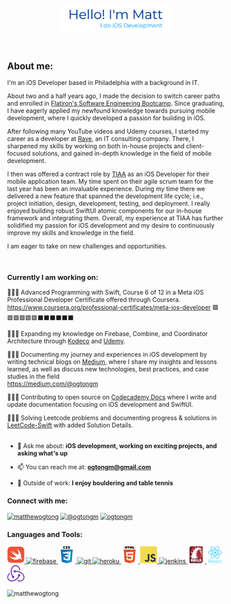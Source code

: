 <p align="center"><a><img width="50%" alt="Hello, I'm Matt. I do iOS Development" src="./assets/readme-header.png" /></a></p>

<br />

## About me:
I'm an iOS Developer based in Philadelphia with a background in IT. 

About two and a half years ago, I made the decision to switch career paths and enrolled in [Flatiron's Software Engineering Bootcamp](https://flatironschool.com/courses/coding-bootcamp/). Since graduating, I have eagerly applied my newfound knowledge towards pursuing mobile development, where I quickly developed a passion for building in iOS. 

After following many YouTube videos and Udemy courses, I started my career as a developer at [Rave](https://ravebizz.com), an IT consulting company. There, I sharpened my skills by working on both in-house projects and client-focused solutions, and gained in-depth knowledge in the field of mobile development.

I then was offered a contract role by [TIAA](https://apps.apple.com/us/app/tiaa/id341447597) as an iOS Developer for their mobile application team.
My time spent on their agile scrum team for the last year has been an invaluable experience. During my time there we delivered a new feature that spanned the development life cycle; i.e., project initiation, design, development, testing, and deployment. I really enjoyed building robust SwiftUI atomic components for our in-house framework and integrating them. Overall, my experience at TIAA has further solidified my passion for iOS development and my desire to continuously improve my skills and knowledge in the field.

I am eager to take on new challenges and opportunities.

<br>

### Currently I am working on:

👨🏻‍💻 Advanced Programming with Swift, Course 6 of 12 in a Meta iOS Professional Developer Certificate offered through Coursera.
https://www.coursera.org/professional-certificates/meta-ios-developer 🟩🟩🟩🟩🟩🟩⬛️⬛️⬛️⬛️⬛️⬛️

👨🏻‍💻 Expanding my knowledge on Firebase, Combine, and Coordinator Architecture through [Kodeco](https://www.kodeco.com) and [Udemy](https://www.udemy.com/).

👨🏻‍💻 Documenting my journey and experiences in iOS development by writing technical blogs on [Medium](https://medium.com), where I share my insights and lessons learned, as well as discuss new technologies, best practices, and case studies in the field
<br>
https://medium.com/@ogtongm

👨🏻‍💻 Contributing to open source on [Codecademy Docs](https://github.com/Codecademy/docs) where I write and update documentation focusing on iOS development and SwiftUI.

👨🏻‍💻 Solving Leetcode problems and documenting progress & solutions in [LeetCode-Swift](https://github.com/matthewogtong/LeetCode-Swift) with added Solution Details.<br>
<br>
- 💬 Ask me about: **iOS development, working on exciting projects, and asking what's up**

- 📫 You can reach me at: **ogtongm@gmail.com**

- 🏓 Outside of work: **I enjoy bouldering and table tennis**

<h3 align="left">Connect with me:</h3>
<p align="left">
<a href="https://linkedin.com/in/matthewogtong" target="blank"><img align="center" src="https://raw.githubusercontent.com/rahuldkjain/github-profile-readme-generator/master/src/images/icons/Social/linked-in-alt.svg" alt="matthewogtong" height="30" width="40" /></a>
<a href="https://medium.com/@ogtongm" target="blank"><img align="center" src="https://raw.githubusercontent.com/rahuldkjain/github-profile-readme-generator/master/src/images/icons/Social/medium.svg" alt="@ogtongm" height="30" width="40" /></a>
<a href="https://www.leetcode.com/ogtongm" target="blank"><img align="center" src="https://raw.githubusercontent.com/rahuldkjain/github-profile-readme-generator/master/src/images/icons/Social/leet-code.svg" alt="ogtongm" height="30" width="40" /></a>
</p>

<h3 align="left">Languages and Tools:</h3>
<p align="left"> <a href="https://developer.apple.com/swift/" target="_blank" rel="noreferrer"> <img src="https://raw.githubusercontent.com/devicons/devicon/master/icons/swift/swift-original.svg" alt="swift" width="40" height="40"/> </a> <a href="https://firebase.google.com/" target="_blank" rel="noreferrer"> <img src="https://www.vectorlogo.zone/logos/firebase/firebase-icon.svg" alt="firebase" width="40" height="40"/> </a> <a href="https://www.w3schools.com/css/" target="_blank" rel="noreferrer"> <img src="https://raw.githubusercontent.com/devicons/devicon/master/icons/css3/css3-original-wordmark.svg" alt="css3" width="40" height="40"/> </a> <a href="https://git-scm.com/" target="_blank" rel="noreferrer"> <img src="https://www.vectorlogo.zone/logos/git-scm/git-scm-icon.svg" alt="git" width="40" height="40"/> </a> <a href="https://heroku.com" target="_blank" rel="noreferrer"> <img src="https://www.vectorlogo.zone/logos/heroku/heroku-icon.svg" alt="heroku" width="40" height="40"/> </a> <a href="https://www.w3.org/html/" target="_blank" rel="noreferrer"> <img src="https://raw.githubusercontent.com/devicons/devicon/master/icons/html5/html5-original-wordmark.svg" alt="html5" width="40" height="40"/> </a> <a href="https://developer.mozilla.org/en-US/docs/Web/JavaScript" target="_blank" rel="noreferrer"> <img src="https://raw.githubusercontent.com/devicons/devicon/master/icons/javascript/javascript-original.svg" alt="javascript" width="40" height="40"/> </a> <a href="https://www.jenkins.io" target="_blank" rel="noreferrer"> <img src="https://www.vectorlogo.zone/logos/jenkins/jenkins-icon.svg" alt="jenkins" width="40" height="40"/> </a> <a href="https://rubyonrails.org" target="_blank" rel="noreferrer"> <img src="https://raw.githubusercontent.com/devicons/devicon/master/icons/rails/rails-original-wordmark.svg" alt="rails" width="40" height="40"/> </a> <a href="https://reactjs.org/" target="_blank" rel="noreferrer"> <img src="https://raw.githubusercontent.com/devicons/devicon/master/icons/react/react-original-wordmark.svg" alt="react" width="40" height="40"/> </a> <a href="https://redux.js.org" target="_blank" rel="noreferrer"> <img src="https://raw.githubusercontent.com/devicons/devicon/master/icons/redux/redux-original.svg" alt="redux" width="40" height="40"/> </a> </p>

<p><img align="center" src="https://github-readme-streak-stats.herokuapp.com/?user=matthewogtong&theme=dark" alt="matthewogtong" /></p>
